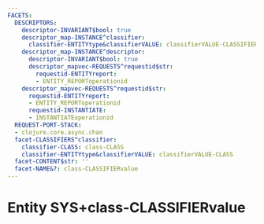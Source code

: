 ```yaml
---
FACETS:
  DESCRIPTORS:
    descriptor-INVARIANT$bool: true
    descriptor_map-INSTANCE^classifier:
      classifier-ENTITYtype&classifierVALUE: classifierVALUE-CLASSIFIERvalue
    descriptor_map-INSTANCE^descriptor:
      descriptor-INVARIANT$bool: true
      descriptor_mapvec-REQUESTS^requestid$str:
        requestid-ENTITYreport:
        - ENTITY_REPORToperationid
    descriptor_mapvec-REQUESTS^requestid$str:
      requestid-ENTITYreport:
      - ENTITY_REPORToperationid
      requestid-INSTANTIATE:
      - INSTANTIATEoperationid
  REQUEST-PORT-STACK:
  - clojure.core.async.chan
  facet-CLASSIFIERS^classifier:
    classifier-CLASS: class-CLASS
    classifier-ENTITYtype&classifierVALUE: classifierVALUE-CLASS
  facet-CONTENT$str: ''
  facet-NAME&?: class-CLASSIFIERvalue
---
```

# Entity SYS+class-CLASSIFIERvalue

